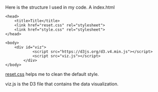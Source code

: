 
Here is the structure I used in my code. A index.html

```
<head>
	<title>Title</title>
	<link href="reset.css" rel="stylesheet">
 	<link href="style.css" rel="stylesheet">
</head>

<body>
	<div id="viz">
      		<script src="https://d3js.org/d3.v4.min.js"></script>     
      		<script src="viz.js"></script>     
    	</div>
</body>
```
[reset.css](reset.css) helps me to clean the default style.

viz.js is the D3 file that contains the data visualization.
